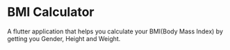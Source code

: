 # BMI Calculator

A flutter application that helps you calculate your BMI(Body Mass Index) by getting you Gender, Height and Weight.
